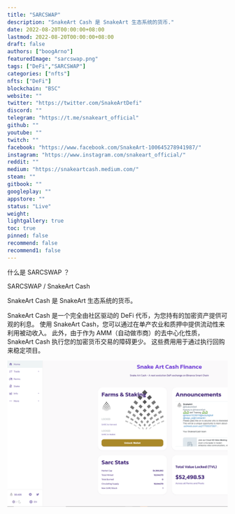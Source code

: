```yaml
---
title: "SARCSWAP"
description: "SnakeArt Cash 是 SnakeArt 生态系统的货币."
date: 2022-08-20T00:00:00+08:00
lastmod: 2022-08-20T00:00:00+08:00
draft: false
authors: ["boogArno"]
featuredImage: "sarcswap.png"
tags: ["DeFi","SARCSWAP"]
categories: ["nfts"]
nfts: ["DeFi"]
blockchain: "BSC"
website: ""
twitter: "https://twitter.com/SnakeArtDefi"
discord: ""
telegram: "https://t.me/snakeart_official"
github: ""
youtube: ""
twitch: ""
facebook: "https://www.facebook.com/SnakeArt-100645278941987/"
instagram: "https://www.instagram.com/snakeart_official/"
reddit: ""
medium: "https://snakeartcash.medium.com/"
steam: ""
gitbook: ""
googleplay: ""
appstore: ""
status: "Live"
weight: 
lightgallery: true
toc: true
pinned: false
recommend: false
recommend1: false
---
```

什么是 SARCSWAP ？

SARCSWAP / SnakeArt Cash

SnakeArt Cash 是 SnakeArt 生态系统的货币。

SnakeArt Cash 是一个完全由社区驱动的 DeFi 代币，为您持有的加密资产提供可观的利息。 使用 SnakeArt Cash，您可以通过在单产农业和质押中提供流动性来利用被动收入。 此外，由于作为 AMM（自动做市商）的去中心化性质，SnakeArt Cash 执行您的加密货币交易的障碍更少。 这些费用用于通过执行回购来稳定项目。


![sarcswap-dapp-defi-bsc-image1_ff4b2e07a473c686796d38a2c6e47b11](sarcswap-dapp-defi-bsc-image1_ff4b2e07a473c686796d38a2c6e47b11.png)